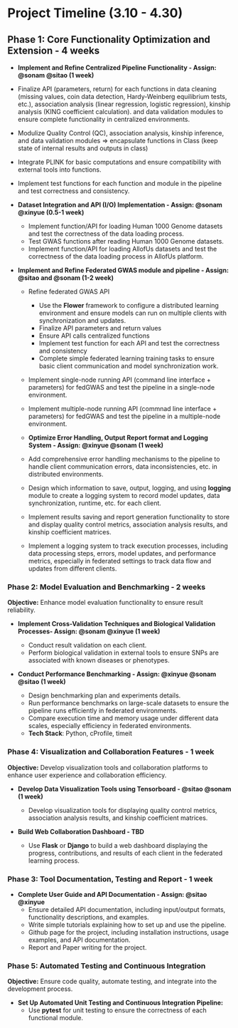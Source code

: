<!-- # Implementation Plan

## Documentation, Error and Logging, Visualization,Testing, CI/CD

### 1. Documentation and Tutorials
- **User Guide**: Provide a comprehensive user manual explaining how to install, configure, and run the pipeline, especially in centralized and federated settings.
- **API Documentation**: Document core functions and classes in detail, particularly those interacting with the Flower framework, explaining input/output formats, parameters, and example use cases.
- **Tutorials**: Provide step-by-step tutorials for different use cases, covering how to use the pipeline in federated and centralized settings, including how to simulate distributed environments in the Flower framework.

### 2. Error Handling and Logging
- **Robust Error Handling**: Handle edge cases, missing data, incompatible inputs (such as different SNP formats), and distributed errors that may occur in federated environments (such as client communication failures).
- **Logging System**: Implement logging to track execution processes, including data processing steps, errors, model updates, and performance metrics, especially in federated settings to track data flow and updates from different clients.

### 3. Visualization Tools and Collaboration Features
- **Data Visualization**: Develop visualization tools for key analysis steps, such as quality control metrics, association analysis results, and kinship coefficient matrices. Visualize the global model and client contributions in federated learning in a user-friendly way.
- **Federated Learning Visualization**: Create a visualization interface for the federated learning process, showing each client's contribution to the global model, tracking performance in each iteration, and supporting viewing of model update processes and synchronization status.
- **Collaboration Dashboard**: Build a web-based collaboration dashboard to display federated cooperation progress, showing each client's contributions, model progress, and analysis status.
- **Version Control**: Implement version control for models and analysis scripts to ensure reproducibility between different teams in federated settings.

### 4. Automated Testing and Continuous Integration
- **Unit Testing**: Develop unit tests to ensure the correctness of each module and function in the pipeline, covering both centralized and federated implementations.
- **Continuous Integration (CI)**: Set up continuous integration pipelines to automatically test code changes, ensuring quality control before each release, especially for distributed training and federated learning validation in distributed environments.

## Benchmark and Validation

### 1. Compatibility with External Tools
- **External Tool Integration**: Ensure the pipeline can seamlessly integrate with existing tools (such as PLINK, KING), especially supporting interaction with the Flower framework (relying on PLINK for basic computations).
- **Dataset Integration**: Ensure the pipeline can seamlessly integrate with existing datasets like AllofUs and 1000 Genome Project.

### 2. Model Evaluation and Validation
- **Cross-Validation**: Implement cross-validation techniques to evaluate the robustness of association analysis and kinship inference results, especially in distributed environments.
- **Biological Validation**: Provide integration with tools or databases for functional annotation of SNPs, evaluating the biological relevance of identified associations.
- **Comparative Benchmarking**: Compare performance and results with other common GWAS tools (such as PLINK) on real datasets (federation not required).

### 3. Performance Benchmarking and Testing
- **Performance Benchmarks**: Implement performance benchmarking tools to measure pipeline runtime, memory usage, and scalability in federated settings. Special focus on performance under the Flower framework (on simulated datasets).
- **Comparative Benchmarking**: Compare performance and results with other common GWAS tools (such as PLINK, GEMMA) to ensure excellence in both accuracy and efficiency in federated environments.

## Others

### Security and Privacy Enhancements

- **Channel Encryption**: Implement encryption functionality for data in transit, ensuring security in federated learning and preventing security threats such as man-in-the-middle attacks (check Flower documentation).
- **Access Control**: Establish appropriate user authentication and authorization protocols to manage access to the federated system, ensuring only authorized researchers can access and contribute data.

### Data Transfer Optimization
- **Large-Scale Data Transfer**: Implement optimized data transfer strategies, including compression algorithms to reduce data transfer volume, minimize communication overhead in federated environments, and ensure effective data transmission (check Flower documentation).
- **Data Storage and Synchronization**: Optimize data storage and synchronization strategies to ensure efficiency and synchronicity of data transfer between clients, reducing latency.

### Parallel Computing
- **Parallel Computation**: Ensure support for parallel computing, especially in federated environments, with reasonable scheduling of computational tasks to improve computational efficiency. -->

# Project Timeline (3.10 -  4.30)

## Phase 1: Core Functionality Optimization and Extension - 4 weeks

 - **Implement and Refine Centralized Pipeline Functionality - Assign: @sonam @sitao (1 week)**
  - Finalize API (parameters, return) for each functions in data cleaning (missing values, coin data detection, Hardy-Weinberg equilibrium tests, etc.), association analysis (linear regression, logistic regression), kinship analysis (KING coefficient calculation). and data validation modules to ensure complete functionality in centralized environments.
  - Modulize Quality Control (QC), association analysis, kinship inference, and data validation modules => encapsulate functions in Class (keep state of internal results and outputs in class)
  - Integrate PLINK for basic computations and ensure compatibility with external tools into functions.
  - Implement test functions for each function and module in the pipeline and test correctness and consistency.

- **Dataset Integration and API (I/O) Implementation - Assign: @sonam @xinyue (0.5-1 week)**
  - Implement function/API for loading Human 1000 Genome datasets and test the correctness of the data loading process.
  - Test GWAS functions after reading Human 1000 Genome datasets.
  - Implement function/API for loading AllofUs datasets and test the correctness of the data loading process in AllofUs platform.

- **Implement and Refine Federated GWAS module and pipeline - Assign: @sitao and @sonam (1-2 week)**
  - Refine federated GWAS API
    - Use the **Flower** framework to configure a distributed learning environment and ensure models can run on multiple clients with synchronization and updates.
    - Finalize API parameters and return values
    - Ensure API calls centralized functions
    - Implement test function for each API and test the correctness and consistency
    - Complete simple federated learning training tasks to ensure basic client communication and model synchronization work.
  - Implement single-node running API (command line interface + parameters) for fedGWAS and test the pipeline in a single-node environment.
  - Implement multiple-node running API (commnad line interface + parameters) for fedGWAS and test the pipeline in a multiple-node environment.

  - **Optimize Error Handling, Output Report format and Logging System - Assign: @xinyue @sonam (1 week)**
  - Add comprehensive error handling mechanisms to the pipeline to handle client communication errors, data inconsistencies, etc. in distributed environments.
  - Design which information to save, output, logging, and using **logging** module to create a logging system to record model updates, data synchronization, runtime, etc. for each client.
  - Implement results saving and report generation functionality to store and display quality control metrics, association analysis results, and kinship coefficient matrices.
  - Implement a logging system to track execution processes, including data processing steps, errors, model updates, and performance metrics, especially in federated settings to track data flow and updates from different clients.


### Phase 2: Model Evaluation and Benchmarking - 2 weeks

**Objective:** Enhance model evaluation functionality to ensure result reliability.

- **Implement Cross-Validation Techniques and Biological Validation Processes- Assign: @sonam @xinyue (1 week)**
  - Conduct result validation on each client.
  - Perform biological validation in external tools to ensure SNPs are associated with known diseases or phenotypes.

- **Conduct Performance Benchmarking - Assign: @xinyue @sonam @sitao (1 week)**
  - Design benchmarking plan and experiments details.
  - Run performance benchmarks on large-scale datasets to ensure the pipeline runs efficiently in federated environments.
  - Compare execution time and memory usage under different data scales, especially efficiency in federated environments.
  - **Tech Stack**: Python, cProfile, timeit

### Phase 4: Visualization and Collaboration Features - 1 week
**Objective:** Develop visualization tools and collaboration platforms to enhance user experience and collaboration efficiency.

- **Develop Data Visualization Tools using Tensorboard - @sitao @sonam (1 week)**
  - Develop visualization tools for displaying quality control metrics, association analysis results, and kinship coefficient matrices.

- **Build Web Collaboration Dashboard - TBD**
  - Use **Flask** or **Django** to build a web dashboard displaying the progress, contributions, and results of each client in the federated learning process.

### Phase 3: Tool Documentation, Testing and Report - 1 week

- **Complete User Guide and API Documentation - Assign: @sitao @xinyue**
  - Ensure detailed API documentation, including input/output formats, functionality descriptions, and examples.
  - Write simple tutorials explaining how to set up and use the pipeline.
  - Github page for the project, including installation instructions, usage examples, and API documentation.
  - Report and Paper writing for the project.

<!-- ### Phase 3: Security and Privacy Protection
**Objective:** Enhance data protection and privacy to ensure compliance with relevant security standards.

- **Implement Data Encryption and Access Control Mechanisms:**
  - Data encryption and decryption functionality to ensure data is encrypted during transmission.
  - Implement data compression algorithms to reduce time and bandwidth consumption for data transfer between clients and servers.
  - Use **OAuth2** or **JWT** to implement access control, ensuring only authorized users can access the system.

- **Complete Security Testing for Federated Environments:**
  - Conduct security testing on federated learning environments to ensure client data is not leaked. -->

<!-- ### Phase 5: Cloud Platform and Parallel Computing Optimization
**Objective:** Improve system scalability and computational efficiency.

- **Ensure Pipeline Supports Cloud Platform Operation:**
  - Deploy the pipeline to cloud platforms (such as **AWS** or **Google Cloud**) and use cloud services for large-scale data processing.
  - Configure cloud environments to ensure scalability of data processing and model training.
  - AWS (EC2, S3), Google Cloud, Docker, Kubernetes (containerization)

- **Complete Parallel Computing Optimization:**
  - Implement multi-threading or multi-process parallel computing to optimize data processing and model training efficiency, especially in federated learning environments.
  - Multiprocessing, Threading, Dask -->


### Phase 5: Automated Testing and Continuous Integration
**Objective:** Ensure code quality, automate testing, and integrate into the development process.

- **Set Up Automated Unit Testing and Continuous Integration Pipeline:**
  - Use **pytest** for unit testing to ensure the correctness of each functional module.
